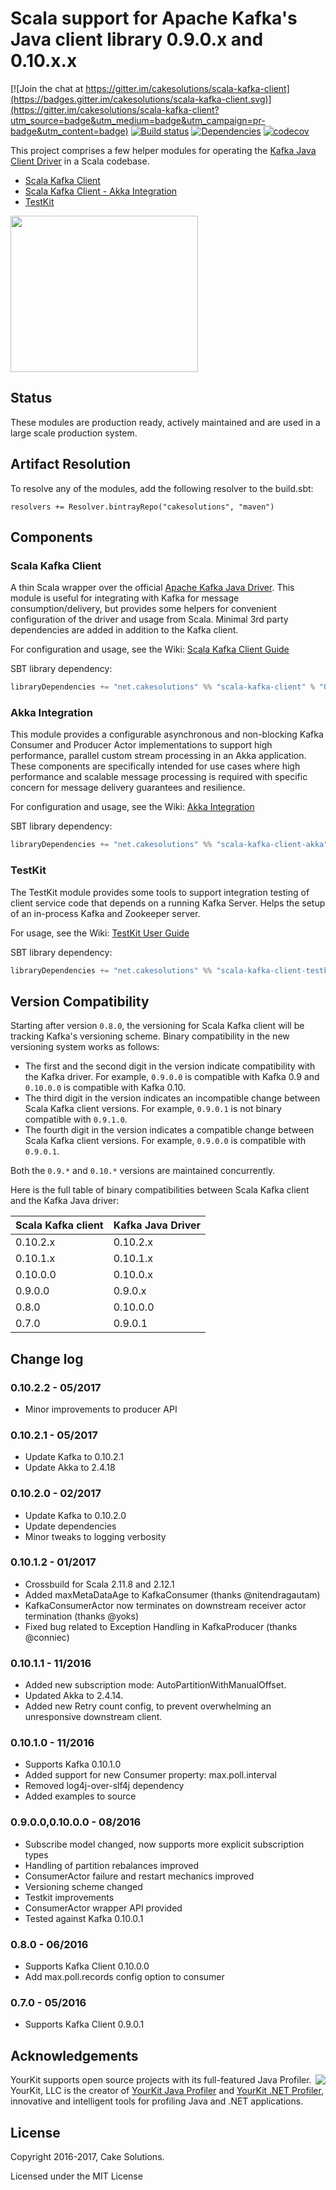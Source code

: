 # Scala support for Apache Kafka's Java client library 0.9.0.x and 0.10.x.x

[![Join the chat at https://gitter.im/cakesolutions/scala-kafka-client](https://badges.gitter.im/cakesolutions/scala-kafka-client.svg)](https://gitter.im/cakesolutions/scala-kafka-client?utm_source=badge&utm_medium=badge&utm_campaign=pr-badge&utm_content=badge)
[![Build status](https://travis-ci.org/cakesolutions/scala-kafka-client.svg?branch=master)](https://travis-ci.org/cakesolutions/scala-kafka-client)
[![Dependencies](https://app.updateimpact.com/badge/748875216658239488/scala-kafka-client-root.svg?config=compile)](https://app.updateimpact.com/latest/748875216658239488/scala-kafka-client-root)
[![codecov](https://codecov.io/gh/cakesolutions/scala-kafka-client/branch/master/graph/badge.svg)](https://codecov.io/gh/cakesolutions/scala-kafka-client)

This project comprises a few helper modules for operating the [Kafka Java Client Driver](https://kafka.apache.org/0100/javadoc/index.html) in a Scala codebase.

* [Scala Kafka Client](#scala-kafka-client)
* [Scala Kafka Client - Akka Integration](#scala-kafka-client---akka-integration)
* [TestKit](#testkit)

<img src="https://raw.githubusercontent.com/wiki/cakesolutions/scala-kafka-client/images/logo.png" align="sck" height="250" width="300">

## Status

These modules are production ready, actively maintained and are used in a large scale production system.

## Artifact Resolution

To resolve any of the modules, add the following resolver to the build.sbt:

    resolvers += Resolver.bintrayRepo("cakesolutions", "maven")

## Components

### Scala Kafka Client

A thin Scala wrapper over the official [Apache Kafka Java Driver](http://kafka.apache.org/documentation.html#api).
This module is useful for integrating with Kafka for message consumption/delivery,
but provides some helpers for convenient configuration of the driver and usage from Scala.
Minimal 3rd party dependencies are added in addition to the Kafka client.

For configuration and usage, see the Wiki:
[Scala Kafka Client Guide](https://github.com/cakesolutions/scala-kafka-client/wiki/Scala-Kafka-Client)

SBT library dependency:

```scala
libraryDependencies += "net.cakesolutions" %% "scala-kafka-client" % "0.10.2.2"
```

### Akka Integration

This module provides a configurable asynchronous and non-blocking Kafka Consumer and Producer Actor implementations to support high performance, parallel custom stream processing in an Akka application.
These components are specifically intended for use cases where high performance and scalable message processing is required with specific concern for message delivery guarantees and resilience.

For configuration and usage, see the Wiki:
[Akka Integration](https://github.com/cakesolutions/scala-kafka-client/wiki/Akka-Integration)

SBT library dependency:

```scala
libraryDependencies += "net.cakesolutions" %% "scala-kafka-client-akka" % "0.10.2.2"
```

### TestKit

The TestKit module provides some tools to support integration testing of client service code that depends on a running Kafka Server.
Helps the setup of an in-process Kafka and Zookeeper server.

For usage, see the Wiki:
[TestKit User Guide](https://github.com/cakesolutions/scala-kafka-client/wiki/Testkit)

SBT library dependency:

```scala
libraryDependencies += "net.cakesolutions" %% "scala-kafka-client-testkit" % "0.10.2.2" % "test"
```

## Version Compatibility

Starting after version `0.8.0`, the versioning for Scala Kafka client will be tracking Kafka's versioning scheme.
Binary compatibility in the new versioning system works as follows:

* The first and the second digit in the version indicate compatibility with the Kafka driver.
  For example, `0.9.0.0` is compatible with Kafka 0.9 and `0.10.0.0` is compatible with Kafka 0.10.
* The third digit in the version indicates an incompatible change between Scala Kafka client versions.
  For example, `0.9.0.1` is not binary compatible with `0.9.1.0`.
* The fourth digit in the version indicates a compatible change between Scala Kafka client versions.
  For example, `0.9.0.0` is compatible with `0.9.0.1`.

Both the `0.9.*` and `0.10.*` versions are maintained concurrently.

Here is the full table of binary compatibilities between Scala Kafka client and the Kafka Java driver:

 Scala Kafka client    | Kafka Java Driver
 --------------------- | -----------------
 0.10.2.x              | 0.10.2.x
 0.10.1.x              | 0.10.1.x
 0.10.0.0              | 0.10.0.x
 0.9.0.0               | 0.9.0.x
 0.8.0                 | 0.10.0.0
 0.7.0                 | 0.9.0.1

## Change log

### 0.10.2.2 - 05/2017
* Minor improvements to producer API

### 0.10.2.1 - 05/2017

* Update Kafka to 0.10.2.1
* Update Akka to 2.4.18

### 0.10.2.0 - 02/2017

* Update Kafka to 0.10.2.0
* Update dependencies
* Minor tweaks to logging verbosity

### 0.10.1.2 - 01/2017

* Crossbuild for Scala 2.11.8 and 2.12.1
* Added maxMetaDataAge to KafkaConsumer (thanks @nitendragautam)
* KafkaConsumerActor now terminates on downstream receiver actor termination (thanks @yoks)
* Fixed bug related to Exception Handling in KafkaProducer (thanks @conniec)

### 0.10.1.1 - 11/2016

* Added new subscription mode: AutoPartitionWithManualOffset.
* Updated Akka to 2.4.14.
* Added new Retry count config, to prevent overwhelming an unresponsive downstream client.

### 0.10.1.0 - 11/2016

* Supports Kafka 0.10.1.0
* Added support for new Consumer property: max.poll.interval
* Removed log4j-over-slf4j dependency
* Added examples to source

### 0.9.0.0,0.10.0.0 - 08/2016

* Subscribe model changed, now supports more explicit subscription types
* Handling of partition rebalances improved
* ConsumerActor failure and restart mechanics improved
* Versioning scheme changed
* Testkit improvements
* ConsumerActor wrapper API provided
* Tested against Kafka 0.10.0.1

### 0.8.0 - 06/2016

* Supports Kafka Client 0.10.0.0
* Add max.poll.records config option to consumer

### 0.7.0 - 05/2016

* Supports Kafka Client 0.9.0.1

## Acknowledgements

<img src="https://www.yourkit.com/images/yklogo.png" align="right"/>

YourKit supports open source projects with its full-featured Java Profiler.
YourKit, LLC is the creator of [YourKit Java Profiler](https://www.yourkit.com/java/profiler/index.jsp)
and [YourKit .NET Profiler](https://www.yourkit.com/.net/profiler/index.jsp),
innovative and intelligent tools for profiling Java and .NET applications.

## License

Copyright 2016-2017, Cake Solutions.

Licensed under the MIT License
